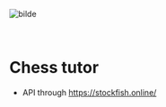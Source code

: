 ![bilde](https://github.com/w3bdesign/chess-tutor/assets/45217974/57e84e7f-5226-4783-9ac7-76282547b4a4)

<br/>

# Chess tutor

- API through https://stockfish.online/
